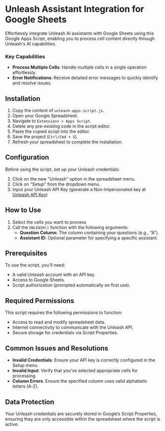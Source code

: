 # Unleash Assistant Integration for Google Sheets

Effortlessly integrate Unleash AI assistants with Google Sheets using this Google Apps Script, enabling you to process cell content directly through Unleash's AI capabilities.

### Key Capabilities

- **Process Multiple Cells**: Handle multiple cells in a single operation effortlessly.
- **Error Notifications**: Receive detailed error messages to quickly identify and resolve issues.

## Installation

1. Copy the content of `unleash-apps-script.js`.
2. Open your Google Spreadsheet.
3. Navigate to `Extensions > Apps Script`.
4. Delete any pre-existing code in the script editor.
5. Paste the copied script into the editor.
6. Save the project (`Ctrl/Cmd + S`).
7. Refresh your spreadsheet to complete the installation.

## Configuration

Before using the script, set up your Unleash credentials:

1. Click on the new "Unleash" option in the spreadsheet menu.
2. Click on "Setup" from the dropdown menu.
3. Input your Unleash API Key (generate a Non-Impersonated key at [Unleash API Key](https://app.unleash.so/settings/api-key))

## How to Use

1. Select the cells you want to process
2. Call the `UNLEASH()` function with the following arguments:
   - **Question Column**: The column containing your questions (e.g., "A").
   - **Assistant ID**: Optional parameter for specifying a specific assistant.

## Prerequisites

To use the script, you’ll need:

- A valid Unleash account with an API key.
- Access to Google Sheets.
- Script authorization (prompted automatically on first use).

## Required Permissions

This script requires the following permissions to function:

- Access to read and modify spreadsheet data.
- Internet connectivity to communicate with the Unleash API.
- Secure storage for credentials via Script Properties.

## Common Issues and Resolutions

- **Invalid Credentials**: Ensure your API key is  correctly configured in the Setup menu.
- **Invalid Input**: Verify that you’ve selected appropriate cells for processing.
- **Column Errors**: Ensure the specified column uses valid alphabetic letters (A-Z).

## Data Protection

Your Unleash credentials are securely stored in Google’s Script Properties, ensuring they are only accessible within the spreadsheet where the script is active.
